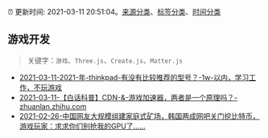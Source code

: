 :alarm_clock: 更新时间: 2021-03-11 20:51:04。[来源分类](../README.md)、[标签分类](../TAGS.md)、[时间分类](../TIMELINE.md)

## 游戏开发


> 关键字：`游戏`、`Three.js`、`Create.js`、`Matter.js`



- [2021-03-11-2021-年-thinkpad-有没有比较推荐的型号？-1w-以内，学习工作，不玩游戏](https://www.v2ex.com/t/760833) 
- [2021-03-11-【白话科普】CDN-&-游戏加速器，两者是一个原理吗？-zhuanlan.zhihu.com](https://blogread.cn/news/go.php?idItem=14200&url=https%3A%2F%2Fzhuanlan.zhihu.com%2Fp%2F355985175%3Fcomefrom%3Dhttps%253A%252F%252Fblogread.cn%252Fnews%252F) 
- [2021-02-26-中国网友大规模组建家庭式矿场，韩国两成网吧关门挖比特币，游戏玩家：求求你们别抢我的GPU了……](https://www.ershicimi.com/p/63a6442f40c53e453577d16fff3cfd16) 